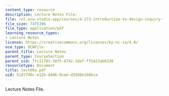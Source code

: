 ```yaml
---
content_type: resource
description: Lecture Notes File.
file: /ol-ocw-studio-app/courses/4-273-introduction-to-design-inquiry-fall-2004/51d77d0ce12bd4d60ceed3508e168bca_lect06a.pdf
file_size: 7475396
file_type: application/pdf
learning_resource_types:
- Lecture Notes
license: https://creativecommons.org/licenses/by-nc-sa/4.0/
ocw_type: OCWFile
parent_title: Lecture Notes
parent_type: CourseSection
parent_uid: ffc11763-38f5-8742-2def-f75422ab6338
resourcetype: Document
title: lect06a.pdf
uid: 51d77d0c-e12b-d4d6-0cee-d3508e168bca
---
```

Lecture Notes File.